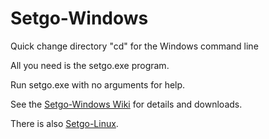 # Setgo-Windows
Quick change directory "cd" for the Windows command line 

All you need is the setgo.exe program.

Run setgo.exe with no arguments for help.

See the [Setgo-Windows Wiki](https://github.com/Corionis/Setgo-Windows/wiki) for details and downloads.

There is also [Setgo-Linux](https://github.com/Corionis/Setgo-Linux).
